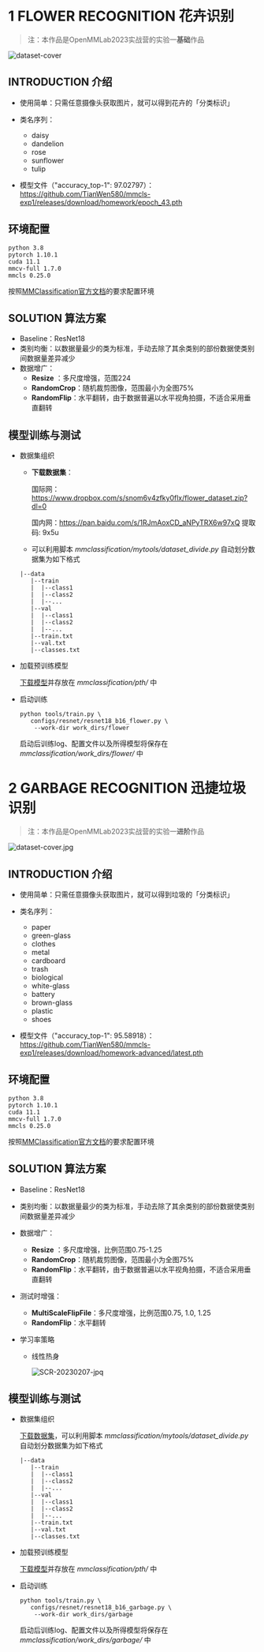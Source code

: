 # 1 FLOWER RECOGNITION 花卉识别

> 注：本作品是OpenMMLab2023实战营的实验一**基础**作品

![dataset-cover](https://i.imgur.com/VhlkOrW.jpg)

## INTRODUCTION 介绍

- 使用简单：只需任意摄像头获取图片，就可以得到花卉的「分类标识」
- 类名序列：
  - daisy
  - dandelion
  - rose
  - sunflower
  - tulip

- 模型文件（"accuracy_top-1": 97.02797）：https://github.com/TianWen580/mmcls-exp1/releases/download/homework/epoch_43.pth

## 环境配置

```shell
python 3.8
pytorch 1.10.1
cuda 11.1
mmcv-full 1.7.0
mmcls 0.25.0
```

按照[MMClassification官方文档](https://mmclassification.readthedocs.io/en/master/install.html)的要求配置环境

## SOLUTION 算法方案

- Baseline：ResNet18
- 类别均衡：以数据量最少的类为标准，手动去除了其余类别的部份数据使类别间数据量差异减少
- 数据增广：
  - **Resize** ：多尺度增强，范围224
  - **RandomCrop**：随机裁剪图像，范围最小为全图75%
  - **RandomFlip**：水平翻转，由于数据普遍以水平视角拍摄，不适合采用垂直翻转

## 模型训练与测试

- 数据集组织

  - **下载数据集**：

    国际网：https://www.dropbox.com/s/snom6v4zfky0flx/flower_dataset.zip?dl=0

    国内网：https://pan.baidu.com/s/1RJmAoxCD_aNPyTRX6w97xQ 提取码: 9x5u

  - 可以利用脚本 *mmclassification/mytools/dataset_divide.py* 自动划分数据集为如下格式

  ```
  |--data
     |--train
     |  |--class1
     |  |--class2
     |  |--...
     |--val
     |  |--class1
     |  |--class2
     |  |--...
     |--train.txt
     |--val.txt
     |--classes.txt
  ```

  

- 加载预训练模型

  [下载模型](https://download.openmmlab.com/mmclassification/v0/resnet/resnet18_batch256_imagenet_20200708-34ab8f90.pth)并存放在 *mmclassification/pth/* 中

- 启动训练

  ```shell
  python tools/train.py \
     configs/resnet/resnet18_b16_flower.py \
      --work-dir work_dirs/flower
  ```

  启动后训练log、配置文件以及所得模型将保存在 *mmclassification/work_dirs/flower/* 中

# 2 GARBAGE RECOGNITION 迅捷垃圾识别

> 注：本作品是OpenMMLab2023实战营的实验一**进阶**作品

![dataset-cover.jpg](https://i.imgur.com/RDVyxz0.jpg)

## INTRODUCTION 介绍

- 使用简单：只需任意摄像头获取图片，就可以得到垃圾的「分类标识」
- 类名序列：
  - paper
  - green-glass
  - clothes
  - metal
  - cardboard
  - trash
  - biological
  - white-glass
  - battery
  - brown-glass
  - plastic
  - shoes

- 模型文件（"accuracy_top-1": 95.58918）：https://github.com/TianWen580/mmcls-exp1/releases/download/homework-advanced/latest.pth

## 环境配置

```shell
python 3.8
pytorch 1.10.1
cuda 11.1
mmcv-full 1.7.0
mmcls 0.25.0
```

按照[MMClassification官方文档](https://mmclassification.readthedocs.io/en/master/install.html)的要求配置环境

## SOLUTION 算法方案

- Baseline：ResNet18

- 类别均衡：以数据量最少的类为标准，手动去除了其余类别的部份数据使类别间数据量差异减少

- 数据增广：

  - **Resize** ：多尺度增强，比例范围0.75-1.25
  - **RandomCrop**：随机裁剪图像，范围最小为全图75%
  - **RandomFlip**：水平翻转，由于数据普遍以水平视角拍摄，不适合采用垂直翻转

- 测试时增强：

  - **MultiScaleFlipFile**：多尺度增强，比例范围0.75, 1.0, 1.25
  - **RandomFlip**：水平翻转

- 学习率策略

  - 线性热身

    ![SCR-20230207-jpq](https://i.imgur.com/KQ3Jls6.jpg)


## 模型训练与测试

- 数据集组织

  [下载数据集](https://www.kaggle.com/datasets/mostafaabla/garbage-classification/download?datasetVersionNumber=1)，可以利用脚本 *mmclassification/mytools/dataset_divide.py* 自动划分数据集为如下格式

  ```
  |--data
     |--train
     |  |--class1
     |  |--class2
     |  |--...
     |--val
     |  |--class1
     |  |--class2
     |  |--...
     |--train.txt
     |--val.txt
     |--classes.txt
  ```

  

- 加载预训练模型

  [下载模型](https://download.openmmlab.com/mmclassification/v0/resnet/resnet18_batch256_imagenet_20200708-34ab8f90.pth)并存放在 *mmclassification/pth/* 中

- 启动训练

  ```shell
  python tools/train.py \
     configs/resnet/resnet18_b16_garbage.py \
      --work-dir work_dirs/garbage
  ```

  启动后训练log、配置文件以及所得模型将保存在 *mmclassification/work_dirs/garbage/* 中